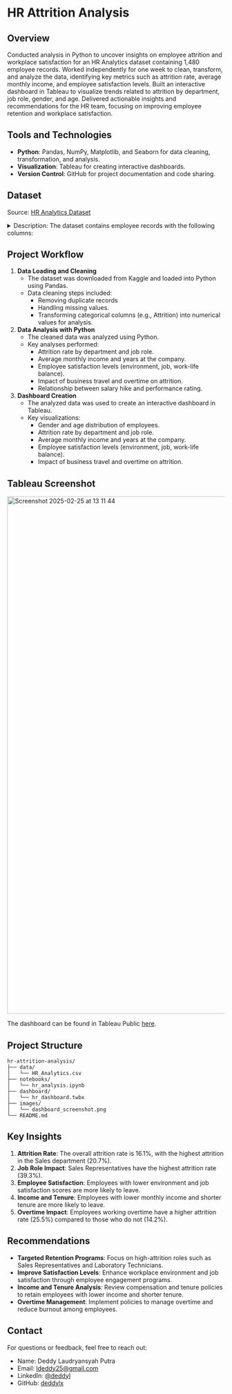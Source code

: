 # HR Attrition Analysis
## Overview
Conducted analysis in Python to uncover insights on employee attrition and workplace satisfaction for an HR Analytics dataset containing 1,480 employee records. Worked independently for one week to clean, transform, and analyze the data, identifying key metrics such as attrition rate, average monthly income, and employee satisfaction levels. Built an interactive dashboard in Tableau to visualize trends related to attrition by department, job role, gender, and age. Delivered actionable insights and recommendations for the HR team, focusing on improving employee retention and workplace satisfaction.

## Tools and Technologies
- **Python**: Pandas, NumPy, Matplotlib, and Seaborn for data cleaning, transformation, and analysis.
- **Visualization**: Tableau for creating interactive dashboards.
- **Version Control**: GitHub for project documentation and code sharing.

## Dataset
Source: [HR Analytics Dataset](https://www.kaggle.com/datasets/anshika2301/hr-analytics-dataset)

<details>   
<summary>Description: The dataset contains employee records with the following columns:
</summary>

- `EmpID`: Unique identifier for each employee.
- `Age`: Age of the employee.
- `AgeGroup`: Age group of the employee (e.g., 18-25).
- `Attrition`: Whether the employee has left the company (Yes/No).
- `BusinessTravel`: Frequency of business travel (e.g., Travel_Rarely).
- `DailyRate`: Daily rate of pay.
- `Department`: Department the employee belongs to.
- `DistanceFromHome`: Distance from home to work.
- `Education`: Education level of the employee.
- `EducationField`: Field of education.
- `EmployeeCount`: Number of employees (always 1).
- `EmployeeNumber`: Unique identifier for each employee.
- `EnvironmentSatisfaction`: Employee satisfaction with the work environment.
- `Gender`: Gender of the employee.
- `HourlyRate`: Hourly rate of pay.
- `JobInvolvement`: Level of job involvement.
- `JobLevel`: Job level of the employee.
- `JobRole`: Job role of the employee.
- `JobSatisfaction`: Employee satisfaction with their job.
- `MaritalStatus`: Marital status of the employee.
- `MonthlyIncome`: Monthly income of the employee.
- `SalarySlab`: Salary slab (e.g., Upto 5k).
- `MonthlyRate`: Monthly rate of pay.
- `NumCompaniesWorked`: Number of companies the employee has worked for.
- `Over18`: Whether the employee is over 18 (Y/N).
- `OverTime`: Whether the employee works overtime (Yes/No).
- `PercentSalaryHike`: Percentage of salary hike.
- `PerformanceRating`: Performance rating of the employee.
- `RelationshipSatisfaction`: Employee satisfaction with relationships at work.
- `StandardHours`: Standard hours of work.
- `StockOptionLevel`: Level of stock options.
- `TotalWorkingYears`: Total number of years worked.
- `TrainingTimesLastYear`: Number of training times last year.
- `WorkLifeBalance`: Employee satisfaction with work-life balance.
- `YearsAtCompany`: Number of years at the company.
- `YearsInCurrentRole`: Number of years in the current role.
- `YearsSinceLastPromotion`: Number of years since the last promotion.
- `YearsWithCurrManager`: Number of years with the current manager.
</details>

## Project Workflow
1. **Data Loading and Cleaning**
   - The dataset was downloaded from Kaggle and loaded into Python using Pandas.
   - Data cleaning steps included:
     - Removing duplicate records
     - Handling missing values.
     - Transforming categorical columns (e.g., Attrition) into numerical values for analysis.
2. **Data Analysis with Python**
   - The cleaned data was analyzed using Python.
   - Key analyses performed:
     - Attrition rate by department and job role.
     - Average monthly income and years at the company.
     - Employee satisfaction levels (environment, job, work-life balance).
     - Impact of business travel and overtime on attrition.
     - Relationship between salary hike and performance rating.
3. **Dashboard Creation**
   - The analyzed data was used to create an interactive dashboard in Tableau.
   - Key visualizations:
     - Gender and age distribution of employees.
     - Attrition rate by department and job role.
     - Average monthly income and years at the company.
     - Employee satisfaction levels (environment, job, work-life balance).
     - Impact of business travel and overtime on attrition.

## Tableau Screenshot
<img width="1199" alt="Screenshot 2025-02-25 at 13 11 44" src="https://github.com/user-attachments/assets/7bbd9565-0378-4d50-ac8c-4dd4f3b50d27" />

The dashboard can be found in Tableau Public [here](https://public.tableau.com/app/profile/deddy.putra/viz/HRAnalytics2_17404586516460/Dashboard33).
## Project Structure
```
hr-attrition-analysis/
├── data/
│   └── HR_Analytics.csv
├── notebooks/
│   └── hr_analysis.ipynb
├── dashboard/
│   └── hr_dashboard.twbx
├── images/
│   └── dashboard_screenshot.png
└── README.md
```

## Key Insights

1. **Attrition Rate**: The overall attrition rate is 16.1%, with the highest attrition in the Sales department (20.7%).
2. **Job Role Impact**: Sales Representatives have the highest attrition rate (39.3%).
3. **Employee Satisfaction**: Employees with lower environment and job satisfaction scores are more likely to leave.
4. **Income and Tenure**: Employees with lower monthly income and shorter tenure are more likely to leave.
5. **Overtime Impact**: Employees working overtime have a higher attrition rate (25.5%) compared to those who do not (14.2%).

## **Recommendations**  

- **Targeted Retention Programs**: Focus on high-attrition roles such as Sales Representatives and Laboratory Technicians.
- **Improve Satisfaction Levels**: Enhance workplace environment and job satisfaction through employee engagement programs.
- **Income and Tenure Analysis**: Review compensation and tenure policies to retain employees with lower income and shorter tenure.
- **Overtime Management**: Implement policies to manage overtime and reduce burnout among employees.

## Contact
For questions or feedback, feel free to reach out:
- Name: Deddy Laudryansyah Putra
- Email: ldeddy25@gmail.com
- LinkedIn: [@deddyl](https://www.linkedin.com/in/deddyl/)
- GitHub: [deddylx](https://github.com/deddylx)
